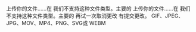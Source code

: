 上传你的文件……在
我们不支持这种文件类型。主要的
上传你的文件……在
我们不支持这种文件类型。主要的
再试一次取消更改
有提交更改。
GIF、JPEG、JPG、MOV、MP4、PNG、SVG或 WEBM

<!---
移动到页面上的下一个交互元素。
突耳
--->
